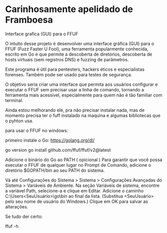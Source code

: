 # Carinhosamente apelidado de Framboesa
Interface grafica (GUI) para o FFUF


O intuito desse projeto é desenvolver uma interface gráfica (GUI) para o FFUF (Fuzz Faster U Fool), uma ferramenta popularmente conhecida, escrito em Go e que permite a descoberta de diretórios, descoberta de hosts virtuais (sem registros DNS) e fuzzing de parâmetros.

Este programa é útil para pentesters, hackers éticos e especialistas forenses. Também pode ser usado para testes de segurança.

O objetivo seria criar uma interface que permita aos usuários configurar e executar o FFUF sem precisar usar a linha de comando, tornando a ferramenta mais acessível, especialmente para quem não é tão familiar com terminal.


Ainda estou melhorando ele, pra não precisar instalar nada, mas de momento precisa ter o fuff instalado na maquina e algumas bibliotecas que o pyhton usa.


para usar o FFUF no windows:

primeiro instale o Go: https://golang.org/dl/

go version
go install github.com/ffuf/ffuf/v2@latest


Adicione o binário do Go ao PATH ( opicional )
Para garantir que você possa executar o FFUF de qualquer lugar no Prompt de Comando, adicione o diretório $GOPATH/bin ao seu PATH do sistema.

Vá até Configurações do Sistema > Sistema > Configurações Avançadas do Sistema > Variáveis de Ambiente.
Na seção Variáveis de sistema, encontre a variável Path, selecione-a e clique em Editar.
Adicione o caminho C:\Users\<SeuUsuário>\go\bin ao final da lista. (Substitua <SeuUsuário> pelo seu nome de usuário do Windows.)
Clique em OK para salvar as alterações.

Se tudo der certo: 

ffuf -h
